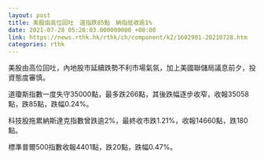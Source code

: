 ```yaml
---
layout: post
title: 美股由高位回吐　道指跌85點　納指低收逾1%
date: 2021-07-28 05:28:03.000000000 +08:00
link: https://news.rthk.hk/rthk/ch/component/k2/1602901-20210728.htm
categories: rthk
---
```


美股由高位回吐，內地股市延續跌勢不利市場氣氛，加上美國聯儲局議息前夕，投資態度審慎。

道瓊斯指數一度失守35000點，最多跌266點，其後跌幅逐步收窄，收報35058點，跌85點，跌幅0.24%。

科技股拖累納斯達克指數曾跌逾2%，最終收市跌1.21%，收報14660點，跌180點。
 
標準普爾500指數收報4401點，跌20點，跌幅0.47%。
